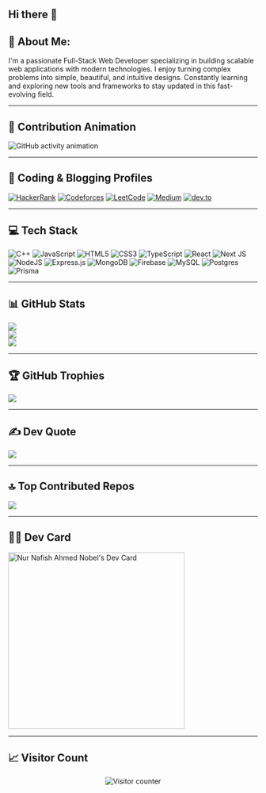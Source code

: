 ## Hi there 👋

## 💫 About Me:
I'm a passionate Full-Stack Web Developer specializing in building scalable web applications with modern technologies. I enjoy turning complex problems into simple, beautiful, and intuitive designs. Constantly learning and exploring new tools and frameworks to stay updated in this fast-evolving field.

---

## 👾 Contribution Animation

<picture>
  <source media="(prefers-color-scheme: dark)" srcset="https://raw.githubusercontent.com/Nafish-Nobel/Nafish-Nobel/output/pacman-contribution-graph-dark.svg" />
  <source media="(prefers-color-scheme: light)" srcset="https://raw.githubusercontent.com/Nafish-Nobel/Nafish-Nobel/output/github-snake.svg" />
  <img alt="GitHub activity animation" src="https://raw.githubusercontent.com/Nafish-Nobel/Nafish-Nobel/output/github-snake.svg" />
</picture>

---

## 🧠 Coding & Blogging Profiles

[![HackerRank](https://img.shields.io/badge/HackerRank-2EC866?style=for-the-badge&logo=HackerRank&logoColor=white)](https://www.hackerrank.com/profile/nobel15_11651)
[![Codeforces](https://img.shields.io/badge/Codeforces-nobel15--11651-orange?style=for-the-badge&logo=codeforces)](https://codeforces.com/profile/nobel15-11651)
[![LeetCode](https://img.shields.io/badge/LeetCode-nafish--nobel-yellow?style=for-the-badge&logo=leetcode&logoColor=black)](https://leetcode.com/u/nafish-nobel)
[![Medium](https://img.shields.io/badge/Medium-nafishnobel-00ab6c?style=for-the-badge&logo=medium&logoColor=white)](https://medium.com/@nafishnobel)
[![dev.to](https://img.shields.io/badge/dev.to-nafishnobel-0A0A0A?style=for-the-badge&logo=dev.to&logoColor=white)](https://dev.to/nafishnobel)



---

## 💻 Tech Stack

![C++](https://img.shields.io/badge/c++-%2300599C.svg?style=for-the-badge&logo=c%2B%2B&logoColor=white)
![JavaScript](https://img.shields.io/badge/javascript-%23323330.svg?style=for-the-badge&logo=javascript&logoColor=%23F7DF1E)
![HTML5](https://img.shields.io/badge/html5-%23E34F26.svg?style=for-the-badge&logo=html5&logoColor=white)
![CSS3](https://img.shields.io/badge/css3-%231572B6.svg?style=for-the-badge&logo=css3&logoColor=white)
![TypeScript](https://img.shields.io/badge/typescript-%23007ACC.svg?style=for-the-badge&logo=typescript&logoColor=white)
![React](https://img.shields.io/badge/react-%2320232a.svg?style=for-the-badge&logo=react&logoColor=%2361DAFB)
![Next JS](https://img.shields.io/badge/Next-black?style=for-the-badge&logo=next.js&logoColor=white)
![NodeJS](https://img.shields.io/badge/node.js-6DA55F?style=for-the-badge&logo=node.js&logoColor=white)
![Express.js](https://img.shields.io/badge/express.js-%23404d59.svg?style=for-the-badge&logo=express&logoColor=%2361DAFB)
![MongoDB](https://img.shields.io/badge/MongoDB-%234ea94b.svg?style=for-the-badge&logo=mongodb&logoColor=white)
![Firebase](https://img.shields.io/badge/firebase-%23039BE5.svg?style=for-the-badge&logo=firebase)
![MySQL](https://img.shields.io/badge/mysql-4479A1.svg?style=for-the-badge&logo=mysql&logoColor=white)
![Postgres](https://img.shields.io/badge/postgres-%23316192.svg?style=for-the-badge&logo=postgresql&logoColor=white)
![Prisma](https://img.shields.io/badge/Prisma-3982CE?style=for-the-badge&logo=Prisma&logoColor=white)

---

## 📊 GitHub Stats

![](https://github-readme-stats.vercel.app/api?username=Nafish-Nobel&theme=dark&hide_border=false&include_all_commits=false&count_private=false)<br/>
![](https://nirzak-streak-stats.vercel.app/?user=Nafish-Nobel&theme=dark&hide_border=false)<br/>
![](https://github-readme-stats.vercel.app/api/top-langs/?username=Nafish-Nobel&theme=dark&hide_border=false&include_all_commits=false&count_private=false&layout=compact)

---

## 🏆 GitHub Trophies

![](https://github-profile-trophy.vercel.app/?username=Nafish-Nobel&theme=radical&no-frame=true&no-bg=false&margin-w=4)

---

## ✍️ Dev Quote

![](https://quotes-github-readme.vercel.app/api?type=vetical&theme=radical)

---

## 🔝 Top Contributed Repos

![](https://github-contributor-stats.vercel.app/api?username=Nafish-Nobel&limit=5&theme=dark&combine_all_yearly_contributions=true)

---

## 🧑‍💻 Dev Card

<a href="https://app.daily.dev/nurnafishahmednobel">
  <img src="https://api.daily.dev/devcards/v2/VoEXge69hKD8nTuT7xjCT.png?type=default&r=8v4" width="356" alt="Nur Nafish Ahmed Nobel's Dev Card"/>
</a>

---

## 📈 Visitor Count


<p align="center">
  <img src="https://komarev.com/ghpvc/?username=Nafish-Nobel&label=Visitors&color=brightgreen&style=for-the-badge" alt="Visitor counter" />
</p>

